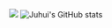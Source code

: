 <a href="https://blog.naver.com/eggzuxi99" target="_blank"><img src="https://img.shields.io/badge/BLOG-03C75A?style=for-the-badge&logo=naver&logoColor=ffffff"/></a>
![Juhui's GitHub stats](https://github-readme-stats.vercel.app/api?username=eggzuxi&show_icons=true&theme=vue)

<!--
**eggzuxi/eggzuxi** is a ✨ _special_ ✨ repository because its `README.md` (this file) appears on your GitHub profile.

Here are some ideas to get you started:

- 🔭 I’m currently working on ...
- 🌱 I’m currently learning ...
- 👯 I’m looking to collaborate on ...
- 🤔 I’m looking for help with ...
- 💬 Ask me about ...
- 📫 How to reach me: ...
- 😄 Pronouns: ...
- ⚡ Fun fact: ...
-->
